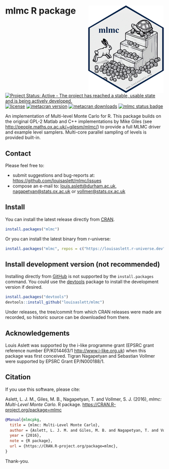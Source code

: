 # mlmc R package <img src="man/figures/logo.png" align="right" height="278" alt="" />
[![Project Status: Active - The project has reached a stable, usable state and is being actively developed.](https://www.repostatus.org/badges/latest/active.svg)](http://www.repostatus.org/#active)
[![license](https://img.shields.io/badge/license-GPL%20%28%3E=%202%29-brightgreen.svg?style=flat)](http://www.gnu.org/licenses/gpl-2.0.html)
[![metacran version](https://www.r-pkg.org/badges/version/mlmc)](https://cran.r-project.org/package=mlmc)
[![metacran downloads](https://cranlogs.r-pkg.org/badges/grand-total/mlmc)](https://cran.r-project.org/package=mlmc)
[![mlmc status badge](https://louisaslett.r-universe.dev/badges/mlmc)](https://louisaslett.r-universe.dev/mlmc)

An implementation of Multi-level Monte Carlo for R.  This package builds on the original GPL-2 Matlab and C++ implementations by Mike Giles (see <http://people.maths.ox.ac.uk/~gilesm/mlmc/>) to provide a full MLMC driver and example level samplers.  Multi-core parallel sampling of levels is provided built-in.

## Contact

Please feel free to:

* submit suggestions and bug-reports at: <https://github.com/louisaslett/mlmc/issues>
* compose an e-mail to: <louis.aslett@durham.ac.uk>, <nagapetyan@stats.ox.ac.uk> or <vollmer@stats.ox.ac.uk>

## Install

You can install the latest release directly from
[CRAN](https://cran.r-project.org/package=mlmc).

```r
install.packages("mlmc")
```

Or you can install the latest binary from r-universe:

```r
install.packages("mlmc", repos = c("https://louisaslett.r-universe.dev", "https://cloud.r-project.org"))
```

## Install development version (not recommended)

Installing directly from [GitHub](https://github.com) is not supported by the
`install.packages` command. You could use the
[devtools](http://cran.r-project.org/web/packages/devtools/index.html) package
to install the development version if desired.

```r
install.packages("devtools")
devtools::install_github("louisaslett/mlmc")
```

Under releases, the tree/commit from which CRAN releases were made are recorded,
so historic source can be downloaded from there.

## Acknowledgements

Louis Aslett was supported by the i-like programme grant (EPSRC grant reference number EP/K014463/1 <http://www.i-like.org.uk>) when this package was first conceived.  Tigran Nagapetyan and Sebastian Vollmer were supported by EPSRC Grant EP/N000188/1.

## Citation

If you use this software, please cite:

Aslett, L. J. M., Giles, M. B., Nagapetyan, T. and Vollmer, S. J. (2016), *mlmc: Multi-Level Monte Carlo*.  R package. <https://CRAN.R-project.org/package=mlmc>

```bibtex
@Manual{mlmcpkg,
  title = {mlmc: Multi-Level Monte Carlo},
  author = {Aslett, L. J. M. and Giles, M. B. and Nagapetyan, T. and Vollmer, S. J.},
  year = {2016},
  note = {R package},
  url = {https://CRAN.R-project.org/package=mlmc},
}
```

Thank-you.
